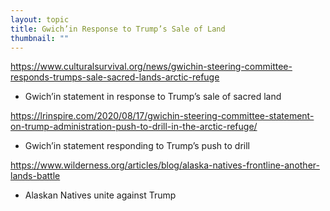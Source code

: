 ```yaml
---
layout: topic
title: Gwich’in Response to Trump’s Sale of Land
thumbnail: ""
---
```

<https://www.culturalsurvival.org/news/gwichin-steering-committee-responds-trumps-sale-sacred-lands-arctic-refuge>

* Gwich’in statement in response to Trump’s sale of sacred land  

<https://lrinspire.com/2020/08/17/gwichin-steering-committee-statement-on-trump-administration-push-to-drill-in-the-arctic-refuge/>

* Gwich’in statement responding to Trump’s push to drill 

<https://www.wilderness.org/articles/blog/alaska-natives-frontline-another-lands-battle>

* Alaskan Natives unite against Trump